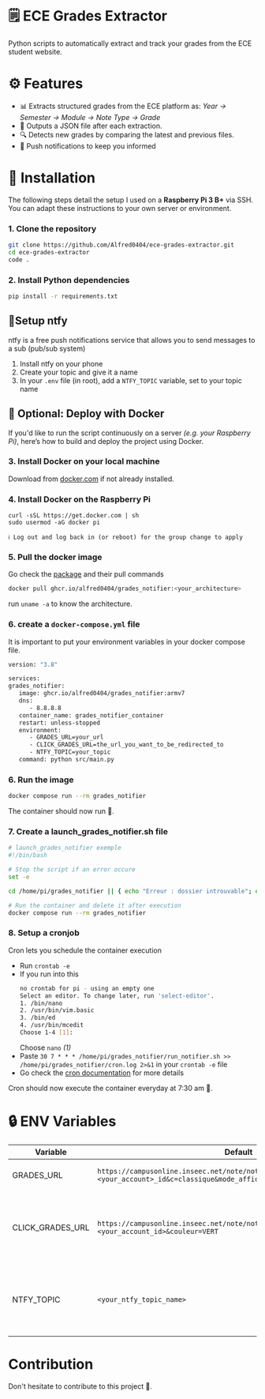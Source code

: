 # 🗒️ ECE Grades Extractor

Python scripts to automatically extract and track your grades from the ECE student website.

# ⚙️ Features

- 📊 Extracts structured grades from the ECE platform as:
  _Year → Semester → Module → Note Type → Grade_
- 📝 Outputs a JSON file after each extraction.
- 🔍 Detects new grades by comparing the latest and previous files.
- 📱 Push notifications to keep you informed

# 💾 Installation

The following steps detail the setup I used on a **Raspberry Pi 3 B+** via SSH. You can adapt these instructions to your own server or environment.

### 1. Clone the repository
   ```bash
   git clone https://github.com/Alfred0404/ece-grades-extractor.git
   cd ece-grades-extractor
   code .
   ```

### 2. Install Python dependencies
   ```bash
   pip install -r requirements.txt
   ```

## 📱Setup ntfy

ntfy is a free push notifications service that allows you to send messages to a sub (pub/sub system)

1. Install ntfy on your phone
2. Create your topic and give it a name
3. In your `.env` file (in root), add a `NTFY_TOPIC` variable, set to your topic name

## 🐳 Optional: Deploy with Docker

If you'd like to run the script continuously on a server _(e.g. your Raspberry Pi)_, here’s how to build and deploy the project using Docker.

### 3. Install Docker on your local machine

Download from [docker.com](https://www.docker.com/products/docker-desktop/) if not already installed.

### 4. Install Docker on the Raspberry Pi
   ```
   curl -sSL https://get.docker.com | sh
   sudo usermod -aG docker pi
   ```
    ℹ️ Log out and log back in (or reboot) for the group change to apply

### 5. Pull the docker image

   Go check the [package](https://github.com/Alfred0404/notes_scraping/pkgs/container/grades_notifier) and their pull commands
   ```bash
   docker pull ghcr.io/alfred0404/grades_notifier:<your_architecture>
   ```
   run `uname -a` to know the architecture.

### 6. create a `docker-compose.yml` file
   It is important to put your environment variables in your docker compose file.

   ```bash
   version: "3.8"

   services:
   grades_notifier:
      image: ghcr.io/alfred0404/grades_notifier:armv7
      dns:
         - 8.8.8.8
      container_name: grades_notifier_container
      restart: unless-stopped
      environment:
         - GRADES_URL=your_url
         - CLICK_GRADES_URL=the_url_you_want_to_be_redirected_to
         - NTFY_TOPIC=your_topic
      command: python src/main.py
   ```

### 6. Run the image
   ```bash
   docker compose run --rm grades_notifier
   ```

   The container should now run 🎉.

### 7. Create a launch_grades_notifier.sh file

   ```bash
   # launch_grades_notifier exemple
   #!/bin/bash

   # Stop the script if an error occure
   set -e

   cd /home/pi/grades_notifier || { echo "Erreur : dossier introuvable"; exit 1; }

   # Run the container and delete it after execution
   docker compose run --rm grades_notifier
   ```

### 8. Setup a cronjob
   Cron lets you schedule the container execution
   - Run `crontab -e`
   - If you run into this
      ```bash
      no crontab for pi - using an empty one
      Select an editor. To change later, run 'select-editor'.
      1. /bin/nano
      2. /usr/bin/vim.basic
      3. /bin/ed
      4. /usr/bin/mcedit
      Choose 1-4 [1]:
      ```
      Choose `nano` _(1)_
   - Paste `30 7 * * * /home/pi/grades_notifier/run_notifier.sh >> /home/pi/grades_notifier/cron.log 2>&1` in your `crontab -e` file
   - Go check the [cron documentation](https://docs.gitlab.com/topics/cron/) for more details

   Cron should now execute the container everyday at 7:30 am 🎉.

# 🔒 ENV Variables
| Variable         | Default                                                                                                                                | Description                             |
|-------------------|----------------------------------------------------------------------------------------------------------------------------------------|-----------------------------------------|
| GRADES_URL       | `https://campusonline.inseec.net/note/note_ajax.php?AccountName=<your_account>_id&c=classique&mode_affichage=&version=PROD&mode_test=N` | Url the script scrap from               |
| CLICK_GRADES_URL | `https://campusonline.inseec.net/note/note.php?AccountName=<your_account_id>&couleur=VERT`                                              | The url you will be redirected to when clicking on the ntfy notification |
| NTFY_TOPIC       | `<your_ntfy_topic_name>`                                                                                                                 | Your topic name, that must be the same as the one you created on your phone |

# Contribution

Don't hesitate to contribute to this project 🤝.